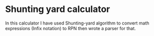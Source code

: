 # Shunting yard calculator

In this calculator I have used Shunting-yard algorithm to convert math expressions (Infix notation) to RPN then wrote a parser for that.
